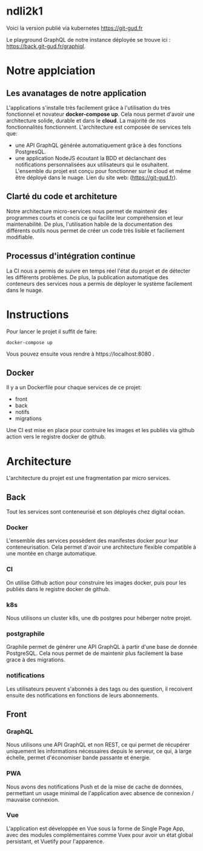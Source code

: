 # ndli2k1

Voici la version publié via kubernetes https://git-gud.fr

Le playground GraphQL de notre instance déployée se trouve ici : https://back.git-gud.fr/graphiql.

# Notre applciation
## Les avanatages de notre application

L'applications s'installe très facilement grâce à l'utilisation du très fonctionnel et novateur **docker-compose up**. Cela nous permet d'avoir une architecture solide, durable et dans le **cloud**. La majorité de nos fonctionnalités fonctionnent. L'architecture est composée de services tels que:
- une API GraphQL générée automatiquement grâce à des fonctions PostgresQL.
- une application NodeJS écoutant la BDD et déclanchant des notifications personnalisées aux utilisateurs qui le osuhaitent.
L'ensemble du projet est conçu pour fonctionner sur le cloud et même être déployé dans le nuage.
Lien du site web: (https://git-gud.fr).

## Clarté du code et architeture

Notre architecture micro-services nous permet de maintenir des programmes courts et concis ce qui facilite leur compréhension et leur maintenabilité. De plus, l'utilisation habile de la documentation des différents outils nous permet de créer un code très lisible et faciliement modifiable.

## Processus d'intégration continue

La CI nous a permis de suivre en temps réel l'état du projet et de détecter les différents problèmes. De plus, la publication automatique des conteneurs des services nous a permis de déployer le système facilement dans le nuage.

# Instructions

Pour lancer le projet il suffit de faire:

```
docker-compose up
```

Vous pouvez ensuite vous rendre à https://localhost:8080 .

## Docker

Il y a un Dockerfile pour chaque services de ce projet:
* front
* back
* notifs
* migrations

Une CI est mise en place pour contruire les images et les publiés via github action vers le registre
docker de github.

# Architecture

L'architecture du projet est une fragmentation par micro services.

## Back

Tout les services sont conteneurisé et son déployés chez digital océan.

### Docker

L'ensemble des services possèdent des manifestes docker pour leur conteneurisation.
Cela permet d'avoir une architecture flexible compatible à une montée en charge automatique.

### CI 

On utilise Github action pour construire les images docker, puis pour les publiés dans le registre
docker de github.

### k8s

Nous utilisons un cluster k8s, une db postgres pour héberger notre projet.

### postgraphile

Graphile permet de générer une API GraphQL à partir d'une base de donnée PostgreSQL.
Cela nous permet de de maintenir plus facilement la base grace à des migrations.

### notifications

Les utilisateurs peuvent s'abonnés à des tags ou des question, il recoivent ensuite des
notifications en fonctions de leurs abonnements.


## Front

### GraphQL

Nous utilisons une API GraphQL et non REST, ce qui permet de récupérer uniquement les informations nécessaires
depuis le serveur, ce qui, à large échelle, permet d'économiser bande passante et énergie.

### PWA

Nous avons des notifications Push et de la mise de cache de données, permettant un usage minimal de l'application avec absence de connexion / mauvaise connexion.

### Vue

L'application est développée en Vue sous la forme de Single Page App, avec des modules complémentaires
comme Vuex pour avoir un état global persistant, et Vuetify pour l'apparence.

